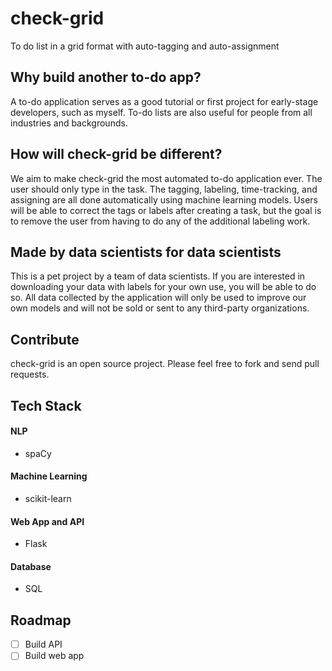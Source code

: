 # check-grid
To do list in a grid format with auto-tagging and auto-assignment

## Why build another to-do app?
A to-do application serves as a good tutorial or first project for early-stage developers, such as myself. To-do lists are also useful for people from all industries and backgrounds.

## How will check-grid be different?
We aim to make check-grid the most automated to-do application ever. The user should only type in the task. The tagging, labeling, time-tracking, and assigning are all done automatically using machine learning models. Users will be able to correct the tags or labels after creating a task, but the goal is to remove the user from having to do any of the additional labeling work.

## Made by data scientists for data scientists
This is a pet project by a team of data scientists. If you are interested in downloading your data with labels for your own use, you will be able to do so. All data collected by the application will only be used to improve our own models and will not be sold or sent to any third-party organizations.

## Contribute
check-grid is an open source project. Please feel free to fork and send pull requests.

## Tech Stack

#### NLP
- spaCy

#### Machine Learning
- scikit-learn

#### Web App and API
- Flask

#### Database
- SQL

## Roadmap
- [ ] Build API
- [ ] Build web app
